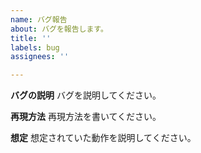 ```yaml
---
name: バグ報告
about: バグを報告します。
title: ''
labels: bug
assignees: ''

---
```


<!--
────バグ報告をする前に────
1. 同じ報告があるか確認してください。修正済/仕様はClosedにあるので、Closedも忘れずに。
2. ヘルプをよく読んでください。
───────────────────────
-->

**バグの説明**
バグを説明してください。

**再現方法**
再現方法を書いてください。

**想定**
想定されていた動作を説明してください。

